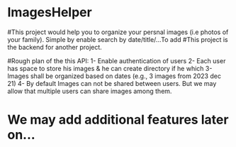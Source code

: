 # ImagesHelper

#This project would help you to organize your persnal images (i.e photos of your family). Simple by enable search by date/title/...To add 
#This project is the backend for another project.

#Rough plan of the this API:
1- Enable authentication of users
2- Each user has space to store his images & he can create directory if he which
3- Images shall be organized based on dates (e.g., 3 images from 2023 dec 21)
4- By default Images can not be shared between users. But we may allow that multiple users can share images among them.


#  We may add additional features later on...
